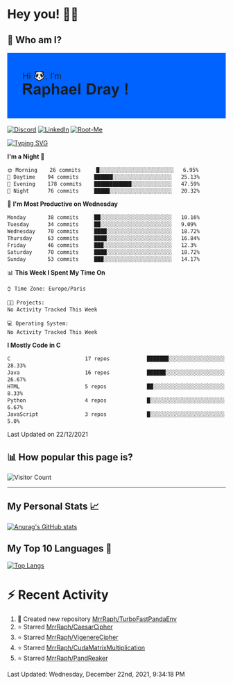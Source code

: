 # **Hey you! 👋🏼**

## **🔎 Who am I?**

<img src="https://github.com/MrrRaph/MrrRaph/blob/master/header.png?raw=true">

[![Discord](https://img.shields.io/badge/Discord-7289DA?style=for-the-badge&logo=discord&logoColor=white
)](https://discordapp.com/users/MrRaph#4214/)
[![LinkedIn](https://img.shields.io/badge/LinkedIn-0077B5?style=for-the-badge&logo=linkedin&logoColor=white)](https://www.linkedin.com/in/raphaeldray/)
[![Root-Me](https://img.shields.io/badge/dynamic/json?color=yellowgreen&label=Root-me%20Score&query=score&style=for-the-badge&url=https://raw.githubusercontent.com/MrrRaph/MrrRaph/master/root-me-stats.json&logoColor=white)](https://www.root-me.org/PandHacker)


[![Typing SVG](https://readme-typing-svg.herokuapp.com?font=glory&size=23&multiline=true&height=65&lines=CyberSecurity+Engineer+%F0%9F%92%BB;Freelance+Fullstack+Developer)](https://git.io/typing-svg)

<!--START_SECTION:waka-->
**I'm a Night 🦉** 

```text
🌞 Morning    26 commits     █░░░░░░░░░░░░░░░░░░░░░░░░   6.95% 
🌆 Daytime    94 commits     ██████░░░░░░░░░░░░░░░░░░░   25.13% 
🌃 Evening    178 commits    ████████████░░░░░░░░░░░░░   47.59% 
🌙 Night      76 commits     █████░░░░░░░░░░░░░░░░░░░░   20.32%

```
📅 **I'm Most Productive on Wednesday** 

```text
Monday       38 commits     ██░░░░░░░░░░░░░░░░░░░░░░░   10.16% 
Tuesday      34 commits     ██░░░░░░░░░░░░░░░░░░░░░░░   9.09% 
Wednesday    70 commits     ████░░░░░░░░░░░░░░░░░░░░░   18.72% 
Thursday     63 commits     ████░░░░░░░░░░░░░░░░░░░░░   16.84% 
Friday       46 commits     ███░░░░░░░░░░░░░░░░░░░░░░   12.3% 
Saturday     70 commits     ████░░░░░░░░░░░░░░░░░░░░░   18.72% 
Sunday       53 commits     ███░░░░░░░░░░░░░░░░░░░░░░   14.17%

```


📊 **This Week I Spent My Time On** 

```text
⌚︎ Time Zone: Europe/Paris

🐱‍💻 Projects: 
No Activity Tracked This Week

💻 Operating System: 
No Activity Tracked This Week

```

**I Mostly Code in C** 

```text
C                        17 repos            ███████░░░░░░░░░░░░░░░░░░   28.33% 
Java                     16 repos            ██████░░░░░░░░░░░░░░░░░░░   26.67% 
HTML                     5 repos             ██░░░░░░░░░░░░░░░░░░░░░░░   8.33% 
Python                   4 repos             █░░░░░░░░░░░░░░░░░░░░░░░░   6.67% 
JavaScript               3 repos             █░░░░░░░░░░░░░░░░░░░░░░░░   5.0%

```



 Last Updated on 22/12/2021
<!--END_SECTION:waka-->

## **📊 How popular this page is?**

![Visitor Count](https://profile-counter.glitch.me/MrrRaph/count.svg)

---

## **My Personal Stats 📈**

[![Anurag's GitHub stats](https://github-readme-stats.vercel.app/api?username=mrrraph&count_private=true&show_icons=true&title_color=fff&text_color=fff&bg_color=30,36d1dc,904e95)](https://github.com/anuraghazra/github-readme-stats)

## **My Top 10 Languages 📣**

[![Top Langs](https://github-readme-stats.vercel.app/api/top-langs/?username=mrrraph&langs_count=10&layout=compact&hide=html,css&hide_title=true)](https://github.com/anuraghazra/github-readme-stats)


# **⚡ Recent Activity**

<!--RECENT_ACTIVITY:start-->
1. 📔 Created new repository [MrrRaph/TurboFastPandaEnv](https://github.com/MrrRaph/TurboFastPandaEnv)
2. ⭐ Starred [MrrRaph/CaesarCipher](https://github.com/MrrRaph/CaesarCipher)
3. ⭐ Starred [MrrRaph/VigenereCipher](https://github.com/MrrRaph/VigenereCipher)
4. ⭐ Starred [MrrRaph/CudaMatrixMultiplication](https://github.com/MrrRaph/CudaMatrixMultiplication)
5. ⭐ Starred [MrrRaph/PandReaker](https://github.com/MrrRaph/PandReaker)
<!--RECENT_ACTIVITY:end-->
<!--RECENT_ACTIVITY:last_update-->
Last Updated: Wednesday, December 22nd, 2021, 9:34:18 PM
<!--RECENT_ACTIVITY:last_update_end-->
